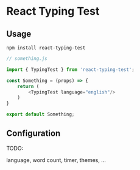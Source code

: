 # React Typing Test

## Usage

``` 
npm install react-typing-test
```

``` js 
// something.js

import { TypingTest } from 'react-typing-test';

const Something = (props) => {
    return (
        <TypingTest language="english"/>
    )
}

export default Something;

```


## Configuration

TODO: 

language, word count, timer, themes, ...